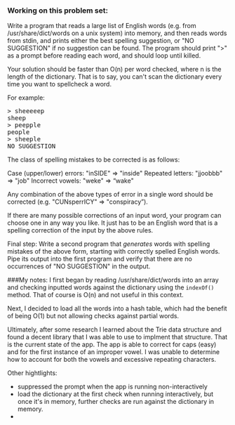 ### Working on this problem set:

Write a program that reads a large list of English words (e.g. from /usr/share/dict/words on a unix system) into memory, and then reads words from stdin, and prints either the best spelling suggestion, or "NO SUGGESTION" if no suggestion can be found. The program should print ">" as a prompt before reading each word, and should loop until killed.

Your solution should be faster than O(n) per word checked, where n is the length of the dictionary. That is to say, you can't scan the dictionary every time you want to spellcheck a word.

For example:
<pre>
> sheeeeep
sheep
> peepple
people
> sheeple
NO SUGGESTION
</pre>

The class of spelling mistakes to be corrected is as follows:

Case (upper/lower) errors: "inSIDE" => "inside"
Repeated letters: "jjoobbb" => "job"
Incorrect vowels: "weke" => “wake"

Any combination of the above types of error in a single word should be corrected (e.g. "CUNsperrICY" => "conspiracy”).

If there are many possible corrections of an input word, your program can choose one in any way you like. It just has to be an English word that is a spelling correction of the input by the above rules.

Final step: Write a second program that *generates* words with spelling mistakes of the above form, starting with correctly spelled English words. Pipe its output into the first program and verify that there are no occurrences of "NO SUGGESTION" in the output.


###My notes:
I first began by reading /usr/share/dict/words into an array and checking inputted words against the dictionary using the `indexOf()` method.  That of course is O(n) and not useful in this context.

Next, I decided to load all the words into a hash table, which had the benefit of being O(1) but not allowing checks against partial words.

Ultimately, after some research I learned about the Trie data structure and found a decent library that I was able to use to implment that structure.  That is the current state of the app.  The app is able to correct for caps (easy) and for the first instance of an improper vowel.  I was unable to determine how to account for both the vowels and excessive repeating characters.  

Other hightlights:
- suppressed the prompt when the app is running non-interactively
- load the dictionary at the first check when running interactively, but once it's in memory, further checks are run against the dictionary in memory.
-
